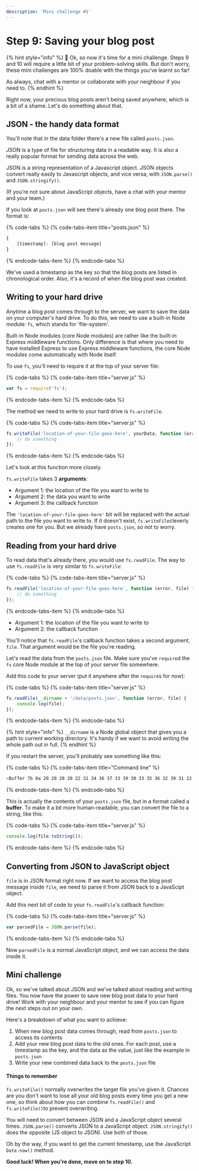 ```yaml
---
description: 'Mini challenge #1'
---
```


# Step 9: Saving your blog post

{% hint style="info" %}
📣 Ok, so now it's time for a mini challenge. Steps 9 and 10 will require a little bit of your problem-solving skills. But don't worry, these mini challenges are 100% doable with the things you've learnt so far!

As always, chat with a mentor or collaborate with your neighbour if you need to.
{% endhint %}

Right now, your precious blog posts aren't being saved anywhere, which is a bit of a shame. Let's do something about that.

## JSON - the handy data format

You'll note that in the data folder there's a new file called `posts.json`.

JSON is a type of file for structuring data in a readable way. It is also a really popular format for sending data across the web.

JSON is a string representation of a Javascript object. JSON objects convert really easily to Javascript objects, and vice versa, with `JSON.parse()` and `JSON.stringify()`.

\(If you're not sure about JavaScript objects, have a chat with your mentor and your team.\)

If you look at `posts.json` will see there's already one blog post there. The format is:

{% code-tabs %}
{% code-tabs-item title="posts.json" %}
```javascript
{
    [timestamp]: [blog post message]
}
```
{% endcode-tabs-item %}
{% endcode-tabs %}

We've used a timestamp as the key so that the blog posts are listed in chronological order. Also, it's a record of when the blog post was created.

## Writing to your hard drive

Anytime a blog post comes through to the server, we want to save the data on your computer's hard drive. To do this, we need to use a built-in Node module: `fs`, which stands for 'file-system'.

Built-in Node modules \(core Node modules\) are rather like the built-in Express middleware functions. Only difference is that where you need to have installed Express to use Express middleware functions, the core Node modules come automatically with Node itself.

To use `fs`, you'll need to require it at the top of your server file:

{% code-tabs %}
{% code-tabs-item title="server.js" %}
```javascript
var fs = require('fs');
```
{% endcode-tabs-item %}
{% endcode-tabs %}

The method we need to write to your hard drive is `fs.writeFile`.

{% code-tabs %}
{% code-tabs-item title="server.js" %}
```javascript
fs.writeFile('location-of-your-file-goes-here', yourData, function (error) {
    // do something
});
```
{% endcode-tabs-item %}
{% endcode-tabs %}

Let's look at this function more closely.

`fs.writeFile` takes 3 **arguments**:

* Argument 1: the location of the file you want to write to
* Argument 2: the data you want to write
* Argument 3: the callback function

The `'location-of-your-file-goes-here'` bit will be replaced with the actual path to the file you want to write to. If it doesn't exist, `fs.writeFile`cleverly creates one for you. But we already have `posts.json`, so not to worry.

## Reading from your hard drive

To read data that's already there, you would use `fs.readFile`. The way to use `fs.readFile` is very similar to `fs.writeFile`:

{% code-tabs %}
{% code-tabs-item title="server.js" %}
```javascript
fs.readFile('location-of-your-file-goes-here', function (error, file) {
    // do something
});
```
{% endcode-tabs-item %}
{% endcode-tabs %}

* Argument 1: the location of the file you want to write to
* Argument 2: the callback function

You'll notice that `fs.readFile`'s callback function takes a second argument, `file`. That argument would be the file you're reading.

Let's read the data from the `posts.json` file. Make sure you've `require`d the `fs` core Node module at the top of your server file somewhere.

Add this code to your server \(put it anywhere after the `require`s for now\):

{% code-tabs %}
{% code-tabs-item title="server.js" %}
```javascript
fs.readFile(__dirname + '/data/posts.json', function (error, file) {
    console.log(file);
});
```
{% endcode-tabs-item %}
{% endcode-tabs %}

{% hint style="info" %}
`__dirname` is a Node global object that gives you a path to current working directory. It's handy if we want to avoid writing the whole path out in full.
{% endhint %}

If you restart the server, you'll probably see something like this:

{% code-tabs %}
{% code-tabs-item title="Command line" %}
```bash
<Buffer 7b 0a 20 20 20 20 22 31 34 36 37 33 39 30 33 35 36 32 39 31 22 3a 20 22 54 68 69 73 20 69 73 20 6d 79 20 76 65 72 79 20 66 69 72 73 74 20 62 6c 6f 67 ... >
```
{% endcode-tabs-item %}
{% endcode-tabs %}

This is actually the contents of your `posts.json` file, but in a format called a **buffer**. To make it a bit more human-readable, you can convert the file to a string, like this:

{% code-tabs %}
{% code-tabs-item title="server.js" %}
```javascript
console.log(file.toString());
```
{% endcode-tabs-item %}
{% endcode-tabs %}

## Converting from JSON to JavaScript object

`file` is in JSON format right now. If we want to access the blog post message inside `file`, we need to parse it from JSON back to a JavaScipt object.

Add this next bit of code to your `fs.readFile`'s callback function:

{% code-tabs %}
{% code-tabs-item title="server.js" %}
```javascript
var parsedFile = JSON.parse(file);
```
{% endcode-tabs-item %}
{% endcode-tabs %}

Now `parsedFile` is a normal JavaScript object, and we can access the data inside it.

## Mini challenge

Ok, so we've talked about JSON and we've talked about reading and writing files. You now have the power to save new blog post data to your hard drive! Work with your neighbour and your mentor to see if you can figure the next steps out on your own.

Here's a breakdown of what you want to achieve:

1. When new blog post data comes through, read from `posts.json` to access its contents 
2. Add your new blog post data to the old ones. For each post, use a timestamp as the key, and the data as the value, just like the example in `posts.json` 
3. Write your new combined data back to the `posts.json` file

#### **Things to remember**

`fs.writeFile()` normally overwrites the target file you've given it. Chances are you don't want to lose all your old blog posts every time you get a new one, so think about how you can combine `fs.readFile()` and `fs.writeFile()`to prevent overwriting.

You will need to convert between JSON and a JavaScript object several times. `JSON.parse()` converts JSON to a JavaScript object. `JSON.stringify()` does the opposite \(JS object to JSON\). Use both of those.

Oh by the way, if you want to get the current timestamp, use the JavaScript `Date.now()` method.

**Good luck!  When you're done, move on to step 10.**

### [ ](https://github.com/node-girls/express-workshop/blob/master/step09.md)


